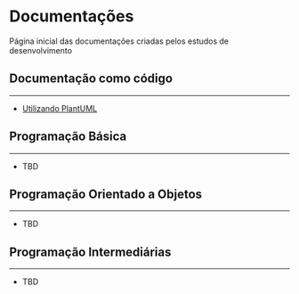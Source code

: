# Documentações

Página inicial das documentações criadas pelos estudos de desenvolvimento



## Documentação como código

---

- [Utilizando PlantUML](diagrams/PlantUmlSyntax.md)



## Programação Básica

---

- TBD

## Programação Orientado a Objetos

---

- TBD

## Programação Intermediárias

---

- TBD
